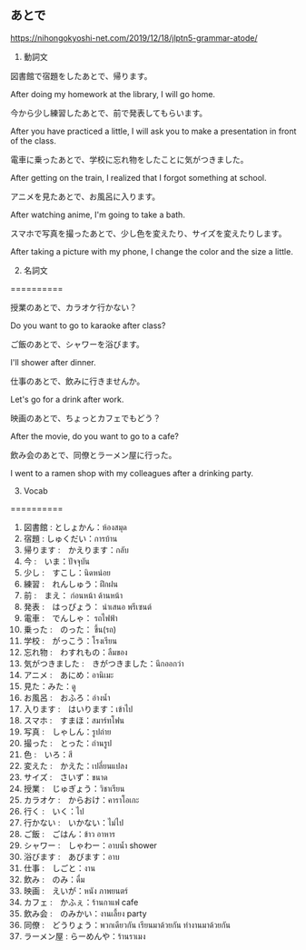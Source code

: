 ## あとで
<https://nihongokyoshi-net.com/2019/12/18/jlptn5-grammar-atode/>


1. 動詞文


図書館で宿題をしたあとで、帰ります。

After doing my homework at the library, I will go home.

今から少し練習したあとで、前で発表してもらいます。

After you have practiced a little, I will ask you to make a presentation in front of the class.

電車に乗ったあとで、学校に忘れ物をしたことに気がつきました。

After getting on the train, I realized that I forgot something at school.

アニメを見たあとで、お風呂に入ります。

After watching anime, I'm going to take a bath.

スマホで写真を撮ったあとで、少し色を変えたり、サイズを変えたりします。

After taking a picture with my phone, I change the color and the size a little.


2. 名詞文

==========

授業のあとで、カラオケ行かない？

Do you want to go to karaoke after class?

ご飯のあとで、シャワーを浴びます。

I'll shower after dinner.

仕事のあとで、飲みに行きませんか。

Let's go for a drink after work.

映画のあとで、ちょっとカフェでもどう？

After the movie, do you want to go to a cafe?

飲み会のあとで、同僚とラーメン屋に行った。

I went to a ramen shop with my colleagues after a drinking party.


3. Vocab

==========

1. 図書館 : としょかん：ห้องสมุด
2. 宿題 : しゅくだい：การบ้าน
3. 帰ります :　かえります：กลับ
4. 今 :　いま：ปัจจุบัน
5. 少し :　すこし：นิดหน่อย
6. 練習 :　れんしゅう：ฝึกฝน
7. 前 :　まえ： ก่อนหน้า ด้านหน้า
8. 発表 :　はっぴょう： นำเสนอ พรีเซนต์
9. 電車 :　でんしゃ： รถไฟฟ้า
10. 乗った :　のった： ขึ้น(รถ)
11. 学校 :　がっこう：โรงเรียน
12. 忘れ物 :　わすれもの：ลืมของ
13. 気がつきました :　きがつきました：นึกออกว่า
14. アニメ :　あにめ：อานิเมะ
15. 見た：みた：ดู
16. お風呂 :　おふろ：อ่างน้ำ
17. 入ります :　はいります：เข้าไป
18. スマホ :　すまほ：สมาร์ทโฟน
19. 写真 :　しゃしん：รูปถ่าย
20. 撮った :　とった：ถ่านรูป
22. 色 :　いろ：สี
23. 変えた :　かえた：เปลี่ยนแปลง
24. サイズ :　さいず：ขนาด
25. 授業 :　じゅぎょう：วิชาเรียน
26. カラオケ :　からおけ：คาราโอเกะ
27. 行く :　いく：ไป
27. 行かない :　いかない：ไม่ไป
28. ご飯 :　ごはん：ข้าว อาหาร
29. シャワー :　しゃわー：อาบน้ำ shower
30. 浴びます :　あびます：อาบ
31. 仕事 :　しごと：งาน
32. 飲み :　のみ：ดื่ม
33. 映画 :　えいが：หนัง ภาพยนตร์
34. カフェ :　かふぇ：ร้านกาแฟ cafe
35. 飲み会 :　のみかい：งานเลี้ยง party
36. 同僚 :　どうりょう：พวกเดียวกัน เรียนมาด้วยกัน ทำงานมาด้วยกัน
37. ラーメン屋 : らーめんや：ร้านราเมง
